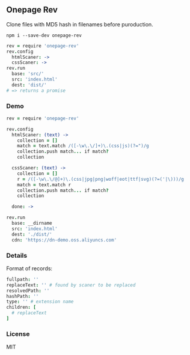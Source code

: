 
Onepage Rev
----

Clone files with MD5 hash in filenames before puroduction.

```
npm i --save-dev onepage-rev
```

```coffee
rev = require 'onepage-rev'
rev.config
  htmlScaner: ->
  cssScaner: ->
rev.run
  base: 'src/'
  src: 'index.html'
  dest: 'dist/'
# => returns a promise
```

### Demo

```coffee
rev = require 'onepage-rev'

rev.config
  htmlScaner: (text) ->
    collection = []
    match = text.match /([-\w\.\/]+)\.(css|js)(?=")/g
    collection.push match... if match?
    collection

  cssScaner: (text) ->
    collection = []
    r = /([-\w\.\/@]+)\.(css|jpg|png|woff|eot|ttf|svg)(?=('|\)))/g
    match = text.match r
    collection.push match... if match?
    collection

  done: ->

rev.run
  base: __dirname
  src: 'index.html'
  dest: './dist/'
  cdn: 'https://dn-demo.oss.aliyuncs.com'
```

### Details

Format of records:

```coffee
fullpath: ''
replaceText: '' # found by scaner to be replaced
resolvedPath: ''
hashPath: ''
type: '' # extension name
children: [
  # replaceText
]
```

### License

MIT